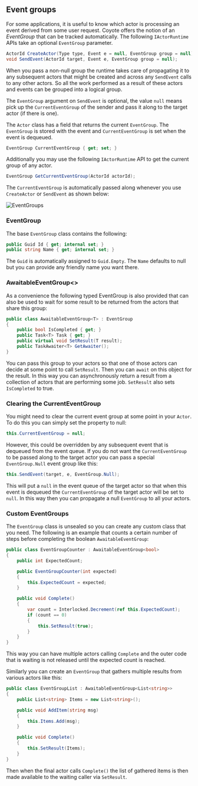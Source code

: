 ## Event groups

For some applications, it is useful to know which actor is processing an event derived from some
user request. Coyote offers the notion of an _EventGroup_ that can be tracked automatically. The
following `IActorRuntime` APIs take an optional `EventGroup` parameter.

```c#
ActorId CreateActor(Type type, Event e = null, EventGroup group = null);
void SendEvent(ActorId target, Event e, EventGroup group = null);
```

When you pass a non-null group the runtime takes care of propagating it to any subsequent actors
that might be created and across any `SendEvent` calls to any other actors. So all the work
performed as a result of these actors and events can be grouped into a logical group.

The `EventGroup` argument on `SendEvent` is optional, the value `null` means pick up the
`CurrentEventGroup` of the sender and pass it along to the target actor (if there is one).

The `Actor` class has a field that returns the current `EventGroup`. The `EventGroup` is stored
with the event and `CurrentEventGroup` is set when the event is dequeued.

```c#
EventGroup CurrentEventGroup { get; set; }
```

Additionally you may use the following `IActorRuntime` API to get the current group of any actor.

```c#
EventGroup GetCurrentEventGroup(ActorId actorId);
```

The `CurrentEventGroup` is automatically passed along whenever you use `CreateActor` or `SendEvent`
as shown below:

![EventGroups](../../assets/images/EventGroups.svg)

### EventGroup

The base `EventGroup` class contains the following:

```c#
public Guid Id { get; internal set; }
public string Name { get; internal set; }
```

The `Guid` is automatically assigned to `Guid.Empty`. The `Name` defaults to null but you can
provide any friendly name you want there.

### AwaitableEventGroup<<T>>

As a convenience the following typed EventGroup is also provided that can also be used to wait for
some result to be returned from the actors that share this group:

```c#
public class AwaitableEventGroup<T> : EventGroup
{
    public bool IsCompleted { get; }
    public Task<T> Task { get; }
    public virtual void SetResult(T result);
    public TaskAwaiter<T> GetAwaiter();
}
```

You can pass this group to your actors so that one of those actors can decide at some point to call
`SetResult`. Then you can `await` on this object for the result. In this way you can asynchronously
return a result from a collection of actors that are performing some job. `SetResult` also sets
`IsCompleted` to true.

### Clearing the CurrentEventGroup

You might need to clear the current event group at some point in your `Actor`. To do this you can
simply set the property to null:

```c#
this.CurrentEventGroup = null;
```

However, this could be overridden by any subsequent event that is dequeued from the event queue. If
you do not want the `CurrentEventGroup` to be passed along to the target actor you can pass a
special `EventGroup.Null` event group like this:

```c#
this.SendEvent(target, e, EventGroup.Null);
```

This will put a `null` in the event queue of the target actor so that when this event is dequeued
the `CurrentEventGroup` of the target actor will be set to `null`.  In this way then you can propagate
a null `EventGroup` to all your actors.

### Custom EventGroups

The `EventGroup` class is unsealed so you can create any custom class that you need. The following
is an example that counts a certain number of steps before completing the boolean
`AwaitableEventGroup`:

```c#
public class EventGroupCounter : AwaitableEventGroup<bool>
{
    public int ExpectedCount;

    public EventGroupCounter(int expected)
    {
        this.ExpectedCount = expected;
    }

    public void Complete()
    {
        var count = Interlocked.Decrement(ref this.ExpectedCount);
        if (count == 0)
        {
            this.SetResult(true);
        }
    }
}
```

This way you can have multiple actors calling `Complete` and the outer code that is waiting is not
released until the expected count is reached.

Similarly you can create an `EventGroup` that gathers multiple results from various actors like this:

```c#
public class EventGroupList : AwaitableEventGroup<List<string>>
{
    public List<string> Items = new List<string>();

    public void AddItem(string msg)
    {
        this.Items.Add(msg);
    }

    public void Complete()
    {
        this.SetResult(Items);
    }
}
```

Then when the final actor calls `Complete()` the list of gathered items is then made available to the
waiting caller via `SetResult`.

